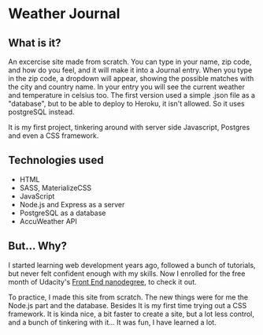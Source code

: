 # Weather Journal

## What is it?

 An excercise site made from scratch.
 You can type in your name, zip code, and how do you feel, and it will make it into a Journal entry. When you type in the zip code, a dropdown will appear, showing the possible matches with the city and country name. In your entry you will see the current weather and temperature in celsius too. The first version used a simple .json file as a "database", but to be able to deploy to Heroku, it isn't allowed. So it uses postgreSQL instead.

It is my first project, tinkering around with server side Javascript, Postgres and even a CSS framework.


## Technologies used
* HTML
* SASS, MaterializeCSS
* JavaScript
* Node.js and Express as a server 
* PostgreSQL as a database
* AccuWeather API


## But... Why?
I started learning web development years ago, followed a bunch of tutorials, but never felt confident enough with my skills. Now I enrolled for the free month of Udacity's [Front End nanodegree](https://www.udacity.com/course/front-end-web-developer-nanodegree--nd0011), to check it out. 

To practice, I made this site from scratch. The new things were for me the Node.js part and the database. Besides It is my first time trying out a CSS framework. It is kinda nice, a bit faster to create a site, but a lot less control, and a bunch of tinkering with it... It was fun, I have learned a lot. 



